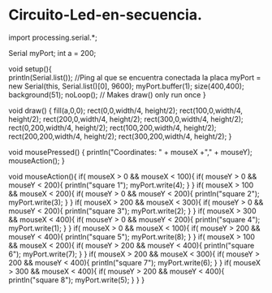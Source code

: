 # Circuito-Led-en-secuencia.
import processing.serial.*;

Serial myPort;
int a = 200;

void setup(){  
  println(Serial.list());
 //Ping al que se encuentra conectada la placa
 myPort = new Serial(this, Serial.list()[0], 9600);
  myPort.buffer(1);
  size(400,400);
  background(51);
  noLoop();  // Makes draw() only run once
}

void draw() {
  fill(a,0,0);
  rect(0,0,width/4, height/2);
  rect(100,0,width/4, height/2);
  rect(200,0,width/4, height/2);
  rect(300,0,width/4, height/2);
  rect(0,200,width/4, height/2);
  rect(100,200,width/4, height/2);
  rect(200,200,width/4, height/2);
  rect(300,200,width/4, height/2);
}

void mousePressed() {
  println("Coordinates: " + mouseX +"," + mouseY);
  mouseAction();
    }

void mouseAction(){
  if( mouseX > 0 && mouseX < 100){
   if( mouseY > 0 && mouseY < 200){
    println("square 1");
    myPort.write(4); 
   }
  }
  if( mouseX > 100 && mouseX < 200){
   if( mouseY > 0 && mouseY < 200){
    println("square 2");
    myPort.write(3); 
   }
  }
  if( mouseX > 200 && mouseX < 300){
   if( mouseY > 0 && mouseY < 200){
    println("square 3");
    myPort.write(2); 
   }
  }
  if( mouseX > 300 && mouseX < 400){
   if( mouseY > 0 && mouseY < 200){
    println("square 4");
    myPort.write(1); 
   }
  }
  if( mouseX > 0 && mouseX < 100){
   if( mouseY > 200 && mouseY < 400){
    println("square 5");
    myPort.write(8); 
   }
  }
  if( mouseX > 100 && mouseX < 200){
   if( mouseY > 200 && mouseY < 400){
    println("square 6");
    myPort.write(7); 
   }
  }
  if( mouseX > 200 && mouseX < 300){
   if( mouseY > 200 && mouseY < 400){
    println("square 7");
    myPort.write(6); 
   }
  }
  if( mouseX > 300 && mouseX < 400){
   if( mouseY > 200 && mouseY < 400){
    println("square 8");
    myPort.write(5); 
   }
  }
}
